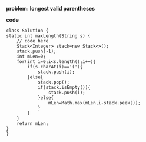 **problem: longest valid parentheses**

**code**

    class Solution {
    static int maxLength(String s) {
        // code here
        Stack<Integer> stack=new Stack<>();
        stack.push(-1);
        int mLen=0;
        for(int i=0;i<s.length();i++){
            if(s.charAt(i)=='('){
                stack.push(i);
            }else{
                stack.pop();
                if(stack.isEmpty()){
                    stack.push(i);
                }else{
                    mLen=Math.max(mLen,i-stack.peek());
                }
            }
        }
        return mLen;
    }
    }
